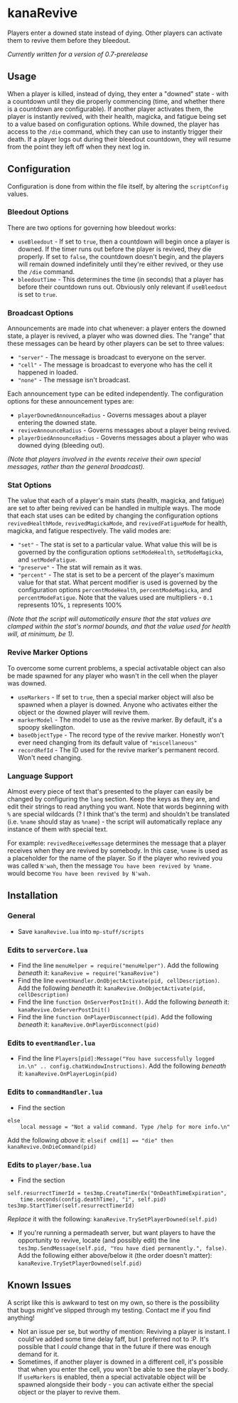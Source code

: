 # kanaRevive
Players enter a downed state instead of dying. Other players can activate them to revive them before they bleedout.

*Currently written for a version of 0.7-prerelease*

## Usage
When a player is killed, instead of dying, they enter a "downed" state - with a countdown until they die properly commencing (time, and whether there is a countdown are configurable). If another player activates them, the player is instantly revived, with their health, magicka, and fatigue being set to a value based on configuration options. While downed, the player has access to the `/die` command, which they can use to instantly trigger their death. If a player logs out during their bleedout countdown, they will resume from the point they left off when they next log in.

## Configuration
Configuration is done from within the file itself, by altering the `scriptConfig` values.
### Bleedout Options
There are two options for governing how bleedout works:
- `useBleedout` - If set to `true`, then a countdown will begin once a player is downed. If the timer runs out before the player is revived, they die properly. If set to `false`, the countdown doesn't begin, and the players will remain downed indefinitely until they're either revived, or they use the `/die` command.
- `bleedoutTime` - This determines the time (in seconds) that a player has before their countdown runs out. Obviously only relevant if `useBleedout` is set to `true`.
### Broadcast Options
Announcements are made into chat whenever: a player enters the downed state, a player is revived, a player who was downed dies. The "range" that these messages can be heard by other players can be set to three values:
- `"server"` - The message is broadcast to everyone on the server.
- `"cell"` - The message is broadcast to everyone who has the cell it happened in loaded.
- `"none"` - The message isn't broadcast.

Each announcement type can be edited independently. The configuration options for these announcement types are:
- `playerDownedAnnounceRadius` - Governs messages about a player entering the downed state.
- `reviveAnnounceRadius` - Governs messages about a player being revived.
- `playerDiedAnnounceRadius` - Governs messages about a player who was downed dying (bleeding out).

*(Note that players involved in the events receive their own special messages, rather than the general broadcast).*
### Stat Options
The value that each of a player's main stats (health, magicka, and fatigue) are set to after being revived can be handled in multiple ways. The mode that each stat uses can be edited by changing the configuration options `revivedHealthMode`, `revivedMagickaMode`, and `revivedFatigueMode` for health, magicka, and fatigue respectively. The valid modes are:
- `"set"` - The stat is set to a particular value. What value this will be is governed by the configuration options `setModeHealth`, `setModeMagicka`, and `setModeFatigue`.
- `"preserve"` - The stat will remain as it was.
- `"percent"` - The stat is set to be a percent of the player's maximum value for that stat. What percent modifier is used is governed by the configuration options `percentModeHealth`, `percentModeMagicka`, and `percentModeFatigue`. Note that the values used are multipliers - `0.1` represents 10%, `1` represents 100%

*(Note that the script will automatically ensure that the stat values are clamped within the stat's normal bounds, and that the value used for health will, at minimum, be 1).*
### Revive Marker Options
To overcome some current problems, a special activatable object can also be made spawned for any player who wasn't in the cell when the player was downed.
- `useMarkers` - If set to `true`, then a special marker object will also be spawned when a player is downed. Anyone who activates either the object or the downed player will revive them.
- `markerModel` - The model to use as the revive marker. By default, it's a spoopy skellington.
- `baseObjectType` - The record type of the revive marker. Honestly won't ever need changing from its default value of `"miscellaneous"`
- `recordRefId` - The ID used for the revive marker's permanent record. Won't need changing.

### Language Support
Almost every piece of text that's presented to the player can easily be changed by configuring the `lang` section. Keep the keys as they are, and edit their strings to read anything you want. Note that words beginning with `%` are special wildcards (? I think that's the term) and shouldn't be translated (i.e. `%name` should stay as `%name`) - the script will automatically replace any instance of them with special text.

For example: `revivedReceiveMessage` determines the message that a player receives when they are revived by somebody. In this case, `%name` is used as a placeholder for the name of the player. So if the player who revived you was called `N'wah`, then the message `You have been revived by %name.` would become `You have been revived by N'wah.`

## Installation
### General
- Save `kanaRevive.lua` into `mp-stuff/scripts`
### Edits to `serverCore.lua`
- Find the line `menuHelper = require("menuHelper")`. Add the following *beneath* it: ```kanaRevive = require("kanaRevive")```
- Find the line `eventHandler.OnObjectActivate(pid, cellDescription)`. Add the following *beneath* it: ```kanaRevive.OnObjectActivate(pid, cellDescription)```
- Find the line `function OnServerPostInit()`. Add the following *beneath* it: ```kanaRevive.OnServerPostInit()```
- Find the line `function OnPlayerDisconnect(pid)`. Add the following *beneath* it: ```kanaRevive.OnPlayerDisconnect(pid)```
### Edits to `eventHandler.lua`
- Find the line `Players[pid]:Message("You have successfully logged in.\n" .. config.chatWindowInstructions)`. Add the following *beneath* it: ```kanaRevive.OnPlayerLogin(pid)```
### Edits to `commandHandler.lua`
- Find the section
```
else
	local message = "Not a valid command. Type /help for more info.\n"
```
Add the following *above* it: `elseif cmd[1] == "die" then kanaRevive.OnDieCommand(pid)`
### Edits to `player/base.lua`
- Find the section
```
self.resurrectTimerId = tes3mp.CreateTimerEx("OnDeathTimeExpiration",
	time.seconds(config.deathTime), "i", self.pid)
tes3mp.StartTimer(self.resurrectTimerId)
```
*Replace* it with the following: `kanaRevive.TrySetPlayerDowned(self.pid)`
- If you're running a permadeath server, but want players to have the opportunity to revive, locate (and possibly edit) the line `tes3mp.SendMessage(self.pid, "You have died permanently.", false)`. Add the following either above/below it (the order doesn't matter): `kanaRevive.TrySetPlayerDowned(self.pid)`

## Known Issues
A script like this is awkward to test on my own, so there is the possibility that bugs might've slipped through my testing. Contact me if you find anything!
- Not an issue per se, but worthy of mention: Reviving a player is instant. I could've added some time delay faff, but I preferred not to :P. It's possible that I *could* change that in the future if there was enough demand for it.
- Sometimes, if another player is downed in a different cell, it's possible that when you enter the cell, you won't be able to see the player's body. If `useMarkers` is enabled, then a special activatable object will be spawned alongside their body - you can activate either the special object or the player to revive them.
